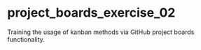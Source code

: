 # project_boards_exercise_02
Training the usage of kanban methods via GitHub project boards functionality. 
